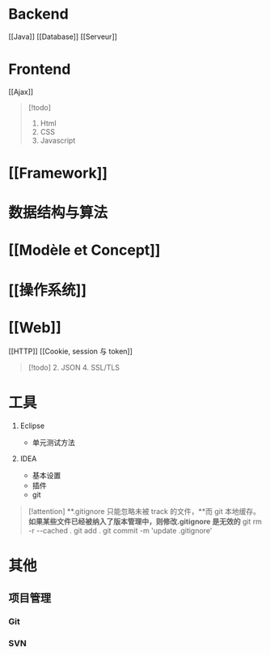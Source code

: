 
# Backend

[[Java]]
[[Database]]
[[Serveur]]

# Frontend

[[Ajax]]

> [!todo] 
> 1. Html
> 2. CSS
> 3. Javascript 

# [[Framework]]

# 数据结构与算法

# [[Modèle et Concept]]

# [[操作系统]]

# [[Web]]

[[HTTP]]
[[Cookie, session 与 token]]

> [!todo] 
>  2. JSON
>  4. SSL/TLS

# 工具

1. Eclipse
	- 单元测试方法

2. IDEA
	- 基本设置
	- 插件
	- git

> [!attention] 
> **.gitignore 只能忽略未被 track 的文件，**而 git 本地缓存。**如果某些文件已经被纳入了版本管理中，则修改.gitignore 是无效的**
>  git rm -r --cached .
git add .
git commit -m 'update .gitignore'


# 其他

## 项目管理

### Git

### SVN

